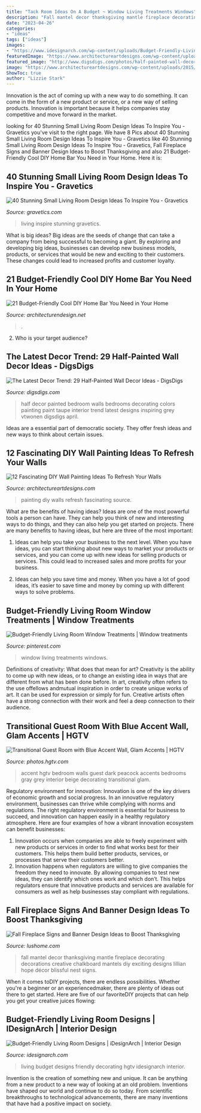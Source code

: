 ```yaml
---
title: "Tack Room Ideas On A Budget ~ Window Living Treatments Windows"
description: "Fall mantel decor thanksgiving mantle fireplace decorating decorations creative chalkboard mantels diy exciting designs lillian hope décor blissful nest signs"
date: "2023-04-26"
categories:
- "ideas"
tags: ["ideas"]
images:
- "https://www.idesignarch.com/wp-content/uploads/Budget-Friendly-Living-Room-Design_8.jpg"
featuredImage: "https://www.architectureartdesigns.com/wp-content/uploads/2015/06/713-630x945.jpg"
featured_image: "http://www.digsdigs.com/photos/half-painted-wall-decor-ideas-26-554x738.jpg"
image: "https://www.architectureartdesigns.com/wp-content/uploads/2015/06/713-630x945.jpg"
ShowToc: true
author: "Lizzie Stark"
---
```



Innovation is the act of coming up with a new way to do something. It can come in the form of a new product or service, or a new way of selling products. Innovation is important because it helps companies stay competitive and move forward in the market.

	

		
looking for 40 Stunning Small Living Room Design Ideas To Inspire You - Gravetics you've visit to the right page. We have 8 Pics about 40 Stunning Small Living Room Design Ideas To Inspire You - Gravetics like 40 Stunning Small Living Room Design Ideas To Inspire You - Gravetics, Fall Fireplace Signs and Banner Design Ideas to Boost Thanksgiving and also 21 Budget-Friendly Cool DIY Home Bar You Need in Your Home. Here it is:
		
    
## 40 Stunning Small Living Room Design Ideas To Inspire You - Gravetics

<img loading=lazy src="https://www.gravetics.com/wp-content/uploads/2016/12/Living-Room-Decor.jpg" onerror="this.onerror=null;this.src='https://tse1.mm.bing.net/th?id=OIP.srBNn2rquv2NveYGUIYovgHaLH&amp;pid=15.1';" alt="40 Stunning Small Living Room Design Ideas To Inspire You - Gravetics">

_Source: gravetics.com_

>living inspire stunning gravetics. 

	

What is big ideas?
Big ideas are the seeds of change that can take a company from being successful to becoming a giant. By exploring and developing big ideas, businesses can develop new business models, products, or services that would be new and exciting to their customers. These changes could lead to increased profits and customer loyalty.

    
## 21 Budget-Friendly Cool DIY Home Bar You Need In Your Home

<img loading=lazy src="https://cdn.architecturendesign.net/wp-content/uploads/2015/04/AD-DIY-Home-Bar-12.jpg" onerror="this.onerror=null;this.src='https://tse4.mm.bing.net/th?id=OIP.C7JXWOOPfJdvmISp2cI5hQHaJ6&amp;pid=15.1';" alt="21 Budget-Friendly Cool DIY Home Bar You Need in Your Home">

_Source: architecturendesign.net_

>. 

	

2. Who is your target audience?

    
## The Latest Decor Trend: 29 Half-Painted Wall Decor Ideas - DigsDigs

<img loading=lazy src="http://www.digsdigs.com/photos/half-painted-wall-decor-ideas-26-554x738.jpg" onerror="this.onerror=null;this.src='https://tse2.mm.bing.net/th?id=OIP.OiVRFKOpZRvpdiLzh1iwHAHaJ3&amp;pid=15.1';" alt="The Latest Decor Trend: 29 Half-Painted Wall Decor Ideas - DigsDigs">

_Source: digsdigs.com_

>half decor painted bedroom walls bedrooms decorating colors painting paint taupe interior trend latest designs inspiring grey vtwonen digsdigs april. 

	

Ideas are a essential part of democratic society. They offer fresh ideas and new ways to think about certain issues. 

    
## 12 Fascinating DIY Wall Painting Ideas To Refresh Your Walls

<img loading=lazy src="https://www.architectureartdesigns.com/wp-content/uploads/2015/06/713-630x945.jpg" onerror="this.onerror=null;this.src='https://tse1.mm.bing.net/th?id=OIP.e3HIOSilWXy3kgMj5ARM4wHaLH&amp;pid=15.1';" alt="12 Fascinating DIY Wall Painting Ideas To Refresh Your Walls">

_Source: architectureartdesigns.com_

>painting diy walls refresh fascinating source. 

	

What are the benefits of having ideas?
Ideas are one of the most powerful tools a person can have. They can help you think of new and interesting ways to do things, and they can also help you get started on projects. There are many benefits to having ideas, but here are three of the most important: 
1. Ideas can help you take your business to the next level. When you have ideas, you can start thinking about new ways to market your products or services, and you can come up with new ideas for selling products or services. This could lead to increased sales and more profits for your business. 

2. Ideas can help you save time and money. When you have a lot of good ideas, it’s easier to save time and money by coming up with different ways to solve problems.

    
## Budget-Friendly Living Room Window Treatments | Window Treatments

<img loading=lazy src="https://i.pinimg.com/736x/83/31/c1/8331c1b8599d337b1a1f81ea428106a6.jpg" onerror="this.onerror=null;this.src='https://tse1.mm.bing.net/th?id=OIP.TRJctls9hPNmmDZbSNTGowHaLG&amp;pid=15.1';" alt="Budget-Friendly Living Room Window Treatments | Window treatments">

_Source: pinterest.com_

>window living treatments windows. 

	

Definitions of creativity: What does that mean for art?
Creativity is the ability to come up with new ideas, or to change an existing idea in ways that are different from what has been done before. In art, creativity often refers to the use offellows andmutual inspiration in order to create unique works of art. It can be used for expression or simply for fun. Creative artists often have a strong connection with their work and feel a deep connection to their audience.

    
## Transitional Guest Room With Blue Accent Wall, Glam Accents | HGTV

<img loading=lazy src="https://hgtvhome.sndimg.com/content/dam/images/hgtv/fullset/2016/1/4/0/Seek-Interior-Design_Kirkwood-Penthouse_11.jpg.rend.hgtvcom.616.924.suffix/1451928165906.jpeg" onerror="this.onerror=null;this.src='https://tse4.mm.bing.net/th?id=OIP.VO9e-oJY2diqWalag85_sgHaLH&amp;pid=15.1';" alt="Transitional Guest Room with Blue Accent Wall, Glam Accents | HGTV">

_Source: photos.hgtv.com_

>accent hgtv bedroom walls guest dark peacock accents bedrooms gray grey interior beige decorating transitional glam. 

	

Regulatory environment for innovation:
Innovation is one of the key drivers of economic growth and social progress. In an innovative regulatory environment, businesses can thrive while complying with norms and regulations. The right regulatory environment is essential for business to succeed, and innovation can happen easily in a healthy regulatory atmosphere. Here are four examples of how a vibrant innovation ecosystem can benefit businesses: 
1) Innovation occurs when companies are able to freely experiment with new products or services in order to find what works best for their customers. This helps them build better products, services, or processes that serve their customers better.
2) Innovation happens when regulators are willing to give companies the freedom they need to innovate. By allowing companies to test new ideas, they can identify which ones work and which don’t. This helps regulators ensure that innovative products and services are available for consumers as well as help businesses stay compliant with regulations.

    
## Fall Fireplace Signs And Banner Design Ideas To Boost Thanksgiving

<img loading=lazy src="https://www.lushome.com/wp-content/uploads/2020/11/thanksgiving-fireplace-decorating-ideas-31.jpg" onerror="this.onerror=null;this.src='https://tse3.mm.bing.net/th?id=OIP.FEmLpSseLADAgPUcRtQaZAAAAA&amp;pid=15.1';" alt="Fall Fireplace Signs and Banner Design Ideas to Boost Thanksgiving">

_Source: lushome.com_

>fall mantel decor thanksgiving mantle fireplace decorating decorations creative chalkboard mantels diy exciting designs lillian hope décor blissful nest signs. 

	

When it comes toDIY projects, there are endless possibilities. Whether you're a beginner or an experiencedmaker, there are plenty of ideas out there to get started. Here are five of our favoriteDIY projects that can help you get your creative juices flowing: 

    
## Budget-Friendly Living Room Designs | IDesignArch | Interior Design

<img loading=lazy src="https://www.idesignarch.com/wp-content/uploads/Budget-Friendly-Living-Room-Design_8.jpg" onerror="this.onerror=null;this.src='https://tse2.mm.bing.net/th?id=OIP.mXuch1DOoqxxc919rOS29QHaJ3&amp;pid=15.1';" alt="Budget-Friendly Living Room Designs | iDesignArch | Interior Design">

_Source: idesignarch.com_

>living budget designs friendly decorating hgtv idesignarch interior. 

	

Invention is the creation of something new and unique. It can be anything from a new product to a new way of looking at an old problem. Inventions have shaped our world and continue to do so today. From scientific breakthroughs to technological advancements, there are many inventions that have had a positive impact on society.

